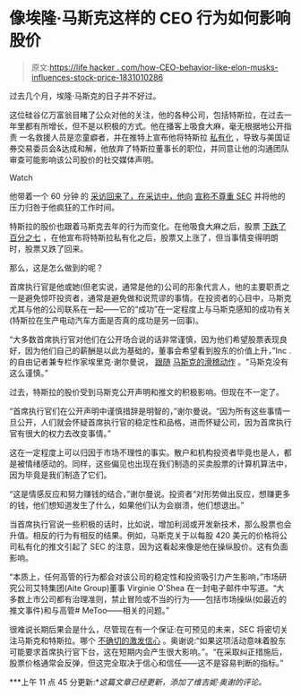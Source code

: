 # 像埃隆·马斯克这样的 CEO 行为如何影响股价

> 原文:[https://life hacker . com/how-CEO-behavior-like-elon-musks-influences-stock-price-1831010286](https://lifehacker.com/how-ceo-behavior-like-elon-musks-influences-stock-price-1831010286)

过去几个月，埃隆·马斯克的日子并不好过。

这位硅谷亿万富翁目睹了公众对他的关注，他的各种公司，包括特斯拉，在过去一年里都有所增长，但不是以积极的方式。他在播客上吸食大麻，毫无根据地公开指责 一名救援人员是恋童癖者，并在推特上宣布他将特斯拉 [私有化](https://jalopnik.com/elon-musk-says-he-has-funding-from-saudi-arabia-to-take-1828298232) ，导致与美国证券交易委员会&达成和解，他放弃了特斯拉董事长的职位，并同意让他的沟通团队审查可能影响该公司股价的社交媒体声明。

Watch

他带着一个 60 分钟 的 [采访回来了，在采访中，他向](https://www.bizjournals.com/sanjose/news/2018/12/10/elon-musk-60-minutes-stahl-interview-tsla.html) [宣称不尊重 SEC](https://jalopnik.com/elon-musk-on-losing-chairman-title-20-million-over-a-1830981678) 并将他的压力归咎于他疯狂的工作时间。

特斯拉的股价也跟着马斯克去年的行为而变化。在他吸食大麻之后，股票 [下跌了百分之七](https://www.inc.com/associated-press/tesla-stock-ceo-elon-musk-marijuana-podcast.html) ，在他宣布将特斯拉私有化之后，股票又上涨了，但当事情变得明朗时，股票又跌了回来。

那么，这是怎么做到的呢？

首席执行官是他或她(但老实说，通常是他的)公司的形象代言人，他的主要职责之一是避免惊吓投资者，通常是避免做和说荒谬的事情。在投资者的心目中，马斯克尤其与他的公司联系在一起——它的“成功”在一定程度上与马斯克感知的成功有关(特斯拉在生产电动汽车方面是否真的成功是另一回事)。

“大多数首席执行官对他们在公开场合说的话非常谨慎，因为他们希望股票表现良好，因为他们自己的薪酬是以此为基础的，董事会希望看到股东的价值上升，”Inc .的自由记者兼专栏作家埃里克·谢尔曼说， [跟随](https://www.inc.com/erik-sherman/elon-musk-puts-his-foot-in-his-mouth-again-time-for-another-tesla-ceo.html) [马斯克的滑稽动作](https://www.inc.com/erik-sherman/elon-musk-is-killing-tesla-heres-why-he-should-be-fired.html) 。“马斯克没有这么谨慎。”

过去，特斯拉的股价受到马斯克公开声明和推文的积极影响。但现在不一定了。

“首席执行官们在公开声明中谨慎措辞是明智的，”谢尔曼说。“因为所有这些事情一旦公开，人们就会怀疑首席执行官的稳定性和品格，进而怀疑公司，因为首席执行官有很大的权力去改变事情。”

这在一定程度上可以归因于市场不理性的事实。散户和机构投资者毕竟也是人，都是被情绪感动的。同样，这些偏见也出现在我们制造的买卖股票的计算机算法中，因为毕竟是我们制造了它们。

“这是情感反应和努力赚钱的结合，”谢尔曼说。投资者“对形势做出反应，想赚更多的钱，他们想知道发生了什么，如果他们认为会崩溃，他们想退出。”

当首席执行官说一些积极的话时，比如说，增加利润或开发新技术，那么股票也会升值。相反的行为有相反的结果。例如，马斯克关于以每股 420 美元的价格将公司私有化的推文引起了 SEC 的注意，因为这看起来像是他在操纵股价。这有负面影响。

“本质上，任何高管的行为都会对该公司的稳定性和投资吸引力产生影响，”市场研究公司艾特集团(Aite Group)董事 Virginie O'Shea 在一封电子邮件中写道。“大多数上市公司都有治理准则，禁止冒险或不当的行为——包括市场操纵(如最近的推文事件)和与高管# MeToo——相关的问题。”

很难说长期后果会是什么，尽管现在有一个保证:在可预见的未来，SEC 将密切关注马斯克和特斯拉。哪个 [不确切的激发信心](https://seekingalpha.com/article/4227497-tesla-60-minutes-scare) 。奥谢说:“如果这项活动意味着股东可能要求首席执行官下台，这在短期内会产生很大影响。”。“在采取纠正措施后，股票价格通常会反弹，但这完全取决于信心和信任——这不是容易判断的指标。”

***上午 11 点 45 分更新:**这篇文章已经更新，添加了维吉妮·奥谢的评论。*